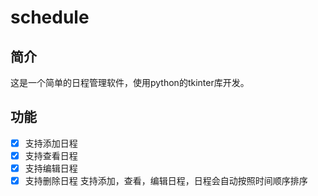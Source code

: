 # schedule
## 简介
这是一个简单的日程管理软件，使用python的tkinter库开发。
## 功能
- [x] 支持添加日程
- [x] 支持查看日程
- [x] 支持编辑日程
- [x] 支持删除日程
支持添加，查看，编辑日程，日程会自动按照时间顺序排序
